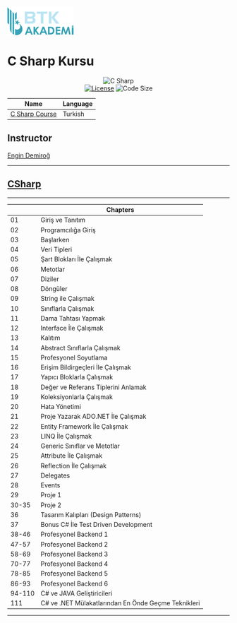 <a href="https://www.btkakademi.gov.tr/">
<img width="150" alt="btkAkademi" src="https://github.com/iamruveyda/images/blob/master/Company/btk_logo.png?raw=true">
</a>



# C Sharp Kursu


<div align="center"><img height="80" title="C Sharp" src="https://github.com/iamruveyda/iamruveyda/blob/master/img/C_Sharp.png?raw=true">
   
<div align="center">
   <a href="https://github.com/iamruveyda/BtkAkademi-CSharp/blob/master/LICENSE"><img alt="License" src="https://img.shields.io/github/license/iamruveyda/BtkAkademi-CSharp?style=plastic"></a>
   <a><img alt="Code Size" src="https://img.shields.io/github/languages/code-size/iamruveyda/BtkAkademi-CSharp?style=plastic"></a>
</div>
</div>

| Name                                                                                                                             | Language |
|----------------------------------------------------------------------------------------------------------------------------------|----------|
| [C Sharp Course](https://www.btkakademi.gov.tr/portal/course/c--7008) | Turkish  |

## Instructor

 [Engin Demiroğ]()

<hr>

## [CSharp](https://github.com/iamruveyda/BtkAkademi-CSharp/tree/main/CSharp)

<hr>

|         | Chapters                                              |
|---------|-------------------------------------------------------|
| 01      | Giriş ve Tanıtım                                      |
| 02      | Programcılığa Giriş                                   |
| 03      | Başlarken                                             |
| 04      | Veri Tipleri                                          |
| 05      | Şart Blokları İle Çalışmak                            |
| 06      | Metotlar                                              |
| 07      | Diziler                                               |
| 08      | Döngüler                                              |
| 09      | String ile Çalışmak                                   |
| 10      | Sınıflarla Çalışmak                                   |
| 11      | Dama Tahtası Yapmak                                   |
| 12      | Interface İle Çalışmak                                |
| 13      | Kalıtım                                               |
| 14      | Abstract Sınıflarla Çalışmak                          |
| 15      | Profesyonel Soyutlama                                 |
| 16      | Erişim Bildirgeçleri İle Çalışmak                     |
| 17      | Yapıcı Bloklarla Çalışmak                             |
| 18      | Değer ve Referans Tiplerini Anlamak                   |
| 19      | Koleksiyonlarla Çalışmak                              |
| 20      | Hata Yönetimi                                         |
| 21      | Proje Yazarak ADO\.NET İle Çalışmak                   |
| 22      | Entity Framework İle Çalışmak                         |
| 23      | LINQ İle Çalışmak                                     |
| 24      | Generic Sınıflar ve Metotlar                          |
| 25      | Attribute İle Çalışmak                                |
| 26      | Reflection İle Çalışmak                               |
| 27      | Delegates                                             |
| 28      | Events                                                |
| 29      | Proje 1                                               |
| 30\-35  | Proje 2                                               |
| 36      | Tasarım Kalıpları \(Design Patterns\)                 |
| 37      | Bonus C\# İle Test Driven Development                 |
| 38-46   | Profesyonel Backend 1                                 |
| 47-57   | Profesyonel Backend 2                                 |
| 58-69   | Profesyonel Backend 3                                 |
| 70-77   | Profesyonel Backend 4                                 |
| 78-85   | Profesyonel Backend 5                                 |
| 86-93   | Profesyonel Backend 6                                 |
| 94-110  | C# ve JAVA Geliştiricileri                            |
| 111     | C# ve .NET Mülakatlarından En Önde Geçme Teknikleri   |

<hr>
